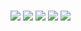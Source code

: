 ### 
<img src="https://capsule-render.vercel.app/api?type=waving&color=gradient&height=300&section=header&text=seoyeon's%20github&fontSize=80&animation=fadeIn" />
<img src="https://img.shields.io/badge/C++-00599C?style=flat-square&logo=C%2B%2B&logoColor=white"/>
<img src="https://img.shields.io/badge/42seoul-orange?style=flat-square&logo=42&logoColor=black"/>
<img src="https://img.shields.io/badge/Android-blueviolet?style=flat-square&logo=Android&logoColor=black"/>
<a href="https://seoyeonis.tistory.com/"><img src="https://img.shields.io/badge/myblog-ff69b4?style=plastic&logo=appveyor&logo=Blogger&logoColor=red&link=https://seoyeonis.tistory.com/"/>

<!--
**dkjefilsjl/dkjefilsjl** is a ✨ _special_ ✨ repository because its `README.md` (this file) appears on your GitHub profile.

Here are some ideas to get you started:

- 🔭 I’m currently working on ...
- 🌱 I’m currently learning ...
- 👯 I’m looking to collaborate on ...
- 🤔 I’m looking for help with ...
- 💬 Ask me about ...
- 📫 How to reach me: ...
- 😄 Pronouns: ...
- ⚡ Fun fact: ...
-->
